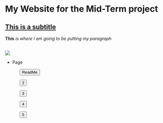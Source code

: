 <!DOCTYPE html>
<html>
	<head>
		<meta charset="UTF-8">
		<meta name="viewport" content="width=device-width, initial-scale=1">
		<title>Mid-Term Website Project</title>
	</head>
	<body>
		<h1>My Website for the Mid-Term project</h1>
		<h2><u>This is a subtitle</u></h2>
		<p>
		<b>This</b>
		<em>is where I am going to be putting my paragraph</em>
		</p>
		<a href="https://www.google.com"> </a>
		<br>
		<img src="http://via.placeholder.com/350x150">

<ul>
	<li>Page</li>
		<ul><button onclick="PUT LINK HERE">ReadMe</button></ul>
		<ul><button onclick="PUT LINK HERE">2</button></ul>
		<ul><button onclick="PUT LINK HERE">3</button></ul>
		<ul><button onclick="PUT LINK HERE">4</button></ul>
		<ul><button onclick="PUT LINK HERE">5</button></ul>
</ul>
	</body>
</html>
